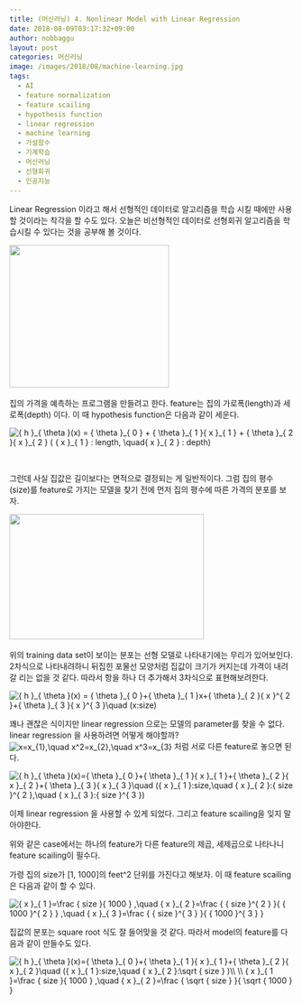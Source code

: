 ```yaml
---
title: (머신러닝) 4. Nonlinear Model with Linear Regression
date: 2018-08-09T03:17:32+09:00
author: nobbaggu
layout: post
categories: 머신러닝
image: /images/2018/08/machine-learning.jpg
tags:
  - AI
  - feature normalization
  - feature scailing
  - hypothesis function
  - linear regression
  - machine learning
  - 가설함수
  - 기계학습
  - 머신러닝
  - 선형회귀
  - 인공지능
---
```

Linear Regression 이라고 해서 선형적인 데이터로 알고리즘을 학습 시킬 때에만 사용 할 것이라는 착각을 할 수도 있다. 오늘은 비선형적인 데이터로 선형회귀 알고리즘을 학습시킬 수 있다는 것을 공부해 볼 것이다.

<img class="aligncenter wp-image-255" src="/images/2018/08/1-2.jpg" alt="" width="283" height="253" srcset="/images/2018/08/1-2.jpg 517w, /images/2018/08/1-2-300x268.jpg 300w" sizes="(max-width: 283px) 100vw, 283px" /> 

집의 가격을 예측하는 프로그램을 만들려고 한다. feature는 집의 가로폭(length)과 세로폭(depth) 이다. 이 때 hypothesis function은 다음과 같이 세운다.

<img src="https://latex.codecogs.com/gif.latex?{&space;h&space;}_{&space;\theta&space;}(x)&space;=&space;{&space;\theta&space;}_{&space;0&space;}&space;+&space;{&space;\theta&space;}_{&space;1&space;}{&space;x&space;}_{&space;1&space;}&space;+&space;{&space;\theta&space;}_{&space;2&space;}{&space;x&space;}_{&space;2&space;}&space;(&space;{&space;x&space;}_{&space;1&space;}&space;:&space;length,&space;\quad{&space;x&space;}_{&space;2&space;}&space;:&space;depth)" alt="{ h }_{ \theta }(x) = { \theta }_{ 0 } + { \theta }_{ 1 }{ x }_{ 1 } + { \theta }_{ 2 }{ x }_{ 2 } ( { x }_{ 1 } : length, \quad{ x }_{ 2 } : depth)" align="absmiddle" /> 

&nbsp;

그런데 사실 집값은 길이보다는 면적으로 결정되는 게 일반적이다. 그럼 집의 평수(size)를 feature로 가지는 모델을 찾기 전에 먼저 집의 평수에 따른 가격의 분포를 보자.

<img class="aligncenter wp-image-256" src="/images/2018/08/2-2.jpg" alt="" width="345" height="222" srcset="/images/2018/08/2-2.jpg 526w, /images/2018/08/2-2-300x193.jpg 300w" sizes="(max-width: 345px) 100vw, 345px" /> 

위의 training data set이 보이는 분포는 선형 모델로 나타내기에는 무리가 있어보인다. 2차식으로 나타내려하니 뒤집힌 포물선 모양처럼 집값이 크기가 커지는데 가격이 내려갈 리는 없을 것 같다. 따라서 항을 하나 더 추가해서 3차식으로 표현해보려한다.

<img src="https://latex.codecogs.com/gif.latex?{&space;h&space;}_{&space;\theta&space;}(x)&space;=&space;{&space;\theta&space;}_{&space;0&space;}+{&space;\theta&space;}_{&space;1&space;}x+{&space;\theta&space;}_{&space;2&space;}{&space;x&space;}^{&space;2&space;}+{&space;\theta&space;}_{&space;3&space;}{&space;x&space;}^{&space;3&space;}\quad&space;(x:size)" alt="{ h }_{ \theta }(x) = { \theta }_{ 0 }+{ \theta }_{ 1 }x+{ \theta }_{ 2 }{ x }^{ 2 }+{ \theta }_{ 3 }{ x }^{ 3 }\quad (x:size)" align="absmiddle" /> 

꽤나 괜찮은 식이지만 linear regression 으로는 모델의 parameter를 찾을 수 없다. linear regression 을 사용하려면 어떻게 해야할까?  <img src="https://latex.codecogs.com/gif.latex?x=x_{1},\quad&space;x^2=x_{2},\quad&space;x^3=x_{3}" alt="x=x_{1},\quad x^2=x_{2},\quad x^3=x_{3}" align="absmiddle" /> 처럼 서로 다른 feature로 놓으면 된다.

<img src="https://latex.codecogs.com/gif.latex?{&space;h&space;}_{&space;\theta&space;}(x)={&space;\theta&space;}_{&space;0&space;}+{&space;\theta&space;}_{&space;1&space;}{&space;x&space;}_{&space;1&space;}+{&space;\theta&space;}_{&space;2&space;}{&space;x&space;}_{&space;2&space;}+{&space;\theta&space;}_{&space;3&space;}{&space;x&space;}_{&space;3&space;}\quad&space;({&space;x&space;}_{&space;1&space;}:size,\quad&space;{&space;x&space;}_{&space;2&space;}:{&space;size&space;}^{&space;2&space;},\quad&space;{&space;x&space;}_{&space;3&space;}:{&space;size&space;}^{&space;3&space;})" alt="{ h }_{ \theta }(x)={ \theta }_{ 0 }+{ \theta }_{ 1 }{ x }_{ 1 }+{ \theta }_{ 2 }{ x }_{ 2 }+{ \theta }_{ 3 }{ x }_{ 3 }\quad ({ x }_{ 1 }:size,\quad { x }_{ 2 }:{ size }^{ 2 },\quad { x }_{ 3 }:{ size }^{ 3 })" align="absmiddle" /> 

이제 linear regression 을 사용할 수 있게 되었다. 그리고 feature scailing을 잊지 말아야한다.

위와 같은 case에서는 하나의 feature가 다른 feature의 제곱, 세제곱으로 나타나니 feature scailing이 필수다.

가령 집의 size가 [1, 1000]의 feet^2 단위를 가진다고 해보자. 이 때 feature scailing은 다음과 같이 할 수 있다.

<img src="https://latex.codecogs.com/gif.latex?{&space;x&space;}_{&space;1&space;}=\frac&space;{&space;size&space;}{&space;1000&space;}&space;,\quad&space;{&space;x&space;}_{&space;2&space;}=\frac&space;{&space;{&space;size&space;}^{&space;2&space;}&space;}{&space;{&space;1000&space;}^{&space;2&space;}&space;}&space;,\quad&space;{&space;x&space;}_{&space;3&space;}=\frac&space;{&space;{&space;size&space;}^{&space;3&space;}&space;}{&space;{&space;1000&space;}^{&space;3&space;}&space;}" alt="{ x }_{ 1 }=\frac { size }{ 1000 } ,\quad { x }_{ 2 }=\frac { { size }^{ 2 } }{ { 1000 }^{ 2 } } ,\quad { x }_{ 3 }=\frac { { size }^{ 3 } }{ { 1000 }^{ 3 } }" align="absmiddle" /> 

집값의 분포는 square root 식도 잘 들어맞을 것 같다. 따라서 model의 feature를 다음과 같이 만들수도 있다.

<img src="https://latex.codecogs.com/gif.latex?{&space;h&space;}_{&space;\theta&space;}(x)={&space;\theta&space;}_{&space;0&space;}+{&space;\theta&space;}_{&space;1&space;}{&space;x&space;}_{&space;1&space;}+{&space;\theta&space;}_{&space;2&space;}{&space;x&space;}_{&space;2&space;}\quad&space;({&space;x&space;}_{&space;1&space;}:size,\quad&space;{&space;x&space;}_{&space;2&space;}:\sqrt&space;{&space;size&space;}&space;)\\&space;\\&space;{&space;x&space;}_{&space;1&space;}=\frac&space;{&space;size&space;}{&space;1000&space;}&space;,\quad&space;{&space;x&space;}_{&space;2&space;}=\frac&space;{&space;\sqrt&space;{&space;size&space;}&space;}{&space;\sqrt&space;{&space;1000&space;}&space;}" alt="{ h }_{ \theta }(x)={ \theta }_{ 0 }+{ \theta }_{ 1 }{ x }_{ 1 }+{ \theta }_{ 2 }{ x }_{ 2 }\quad ({ x }_{ 1 }:size,\quad { x }_{ 2 }:\sqrt { size } )\\ \\ { x }_{ 1 }=\frac { size }{ 1000 } ,\quad { x }_{ 2 }=\frac { \sqrt { size } }{ \sqrt { 1000 } }" align="absmiddle" /> 

&nbsp;